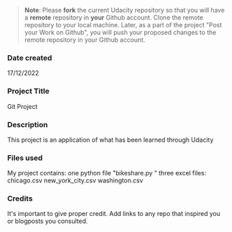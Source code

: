 >**Note**: Please **fork** the current Udacity repository so that you will have a **remote** repository in **your** Github account. Clone the remote repository to your local machine. Later, as a part of the project "Post your Work on Github", you will push your proposed changes to the remote repository in your Github account.

### Date created
17/12/2022

### Project Title
Git Project 

### Description
This project is an application of what has been learned through Udacity
### Files used
My project contains:
one python file "bikeshare.py " 
three excel files:
chicago.csv
new_york_city.csv
washington.csv
 

### Credits
It's important to give proper credit. Add links to any repo that inspired you or blogposts you consulted.

